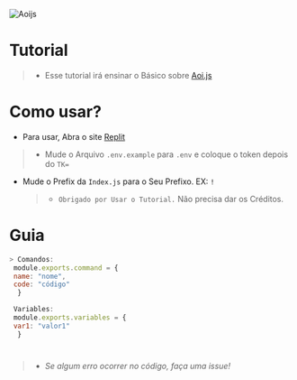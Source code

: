 ![Aoijs](https://aoi.js.org/assets/images/aoijs-new.png)
# Tutorial
> * Esse tutorial irá ensinar o Básico sobre [Aoi.js](https://aoi.leref.ga)

# Como usar?
* Para usar, Abra o site [Replit](https://replit.com)
> * Mude o Arquivo `.env.example` para `.env` e coloque o token depois do `TK=`
* Mude o Prefix da `Index.js` para o Seu Prefixo. EX: `!`

  
  
  > * `Obrigado por Usar o Tutorial.` Não precisa dar os Créditos.

# Guia
```js
> Comandos: 
 module.exports.command = {
 name: "nome",
 code: "código"
  }
```
```js
 Variables: 
 module.exports.variables = {
 var1: "valor1"
  }
```

# 
> * *Se algum erro ocorrer no código, faça uma issue!*



